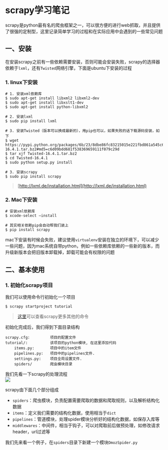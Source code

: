 # scrapy学习笔记

scrapy是python最有名的爬虫框架之一，可以很方便的进行web抓取，并且提供了很强的定制型，这里记录简单学习的过程和在实际应用中会遇到的一些常见问题

## 一、安装

在安装scrapy之前有一些依赖需要安装，否则可能会安装失败，scrapy的选择器依赖于`lxml`，还有`Twisted`网络引擎，下面是ubuntu下安装的过程

### 1. linux下安装

```
# 1. 安装xml依赖库
$ sudo apt-get install libxml2 libxml2-dev
$ sudo apt-get install libxslt1-dev
$ sudo apt-get install python-libxml2

# 2. 安装lxml
$ sudo pip install lxml

# 3. 安装Twisted（版本可以换成最新的），用pip也可以，如果失败的话下载源码安装，如下
$ wget https://pypi.python.org/packages/6b/23/8dbe86fc83215015e221fbd861a545c6ec5c9e9cd7514af114d1f64084ab/Twisted-16.4.1.tar.bz2#md5=c6d09bdd681f538369659111f079c29d
$ tar xjf Twisted-16.4.1.tar.bz2
$ cd Twisted-16.4.1
$ sudo python setup.py install

# 3. 安装scrapy
$ sudo pip install scrapy
```

> [http://lxml.de/installation.html](http://lxml.de/installation.html)

### 2. Mac下安装

```
# 安装xml依赖库
$ xcode-select —install

# 其实相关依赖pip会自动帮我们装上
$ pip install scrapy
```

mac下安装有时候会失败，建议使用`virtualenv`安装在独立的环境下，可以减少一些问题，因为mac系统自带python，例如一些依赖库依赖的一些新的版本，而升级新版本会把旧版本卸载掉，卸载可能会有权限的问题

## 二、基本使用

### 1. 初始化scrapy项目

我们可以使用命令行初始化一个项目

```
$ scrapy startproject tutorial
```

> [这里](https://scrapy-chs.readthedocs.io/zh_CN/0.24/topics/commands.html)可以查看scrapy更多其他的命令

初始化完成后，我们得到下面目录结构

```
scrapy.cfg:         项目的配置文件
tutorial/:          该项目的python模块, 在这里添加代码
    items.py:       项目中的item文件
    pipelines.py:   项目中的pipelines文件.
    settings.py:    项目全局设置文件.
    spiders/        爬虫模块目录
```

我们先看一下scrapy的处理流程  
![](http://jbcdn2.b0.upaiyun.com/2016/10/c24dade2ab6bc0143a2abc9d271136d0.png)

scrapy由下面几个部分组成

* `spiders`：爬虫模块，负责配置需要爬取的数据和爬取规则，以及解析结构化数据
* `items`：定义我们需要的结构化数据，使用相当于`dict`
* `pipelines`：管道模块，处理spider模块分析好的结构化数据，如保存入库等
* `middlewares`：中间件，相当于钩子，可以对爬取前后做预处理，如修改请求header，url过滤等

我们先来看一个例子，在`spiders`目录下新建一个模块`DmozSpider.py`




